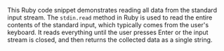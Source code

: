 This Ruby code snippet demonstrates reading all data from the standard input stream. The `stdin.read` method in Ruby is used to read the entire contents of the standard input, which typically comes from the user's keyboard.  It reads everything until the user presses Enter or the input stream is closed, and then returns the collected data as a single string.
